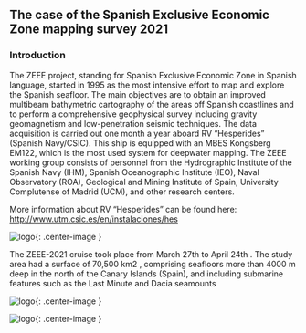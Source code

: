 ## The case of the Spanish Exclusive Economic Zone mapping survey 2021 ##

### **Introduction** ###

The ZEEE project, standing for Spanish Exclusive Economic Zone in Spanish language, started in 1995 as the most intensive effort to map and explore the Spanish seafloor. The main objectives are to obtain an improved multibeam bathymetric cartography of the areas off Spanish coastlines and to perform a comprehensive geophysical survey including gravity geomagnetism and low-penetration seismic techniques. The data acquisition is carried out one month a year aboard RV “Hesperides” (Spanish Navy/CSIC). This ship is equipped with an MBES Kongsberg EM122, which is the most used system for deepwater mapping. The ZEEE working group consists of personnel from the Hydrographic Institute of the Spanish Navy (IHM), Spanish Oceanographic Institute (IEO),  Naval Observatory (ROA), Geological and Mining Institute of Spain, University Complutense of Madrid (UCM), and other research centers.

More information about RV “Hesperides” can be found here: http://www.utm.csic.es/en/instalaciones/hes

![logo](../media/Hesperides1.png){: .center-image }

The ZEEE-2021 cruise took place from March 27th to April 24th . The study area had a surface of 70,500 km2 , comprising seafloors more than 4000 m deep in the north of the Canary Islands (Spain),  and including submarine features such as the Last Minute and Dacia seamounts


![logo](../media/surveyArea1.png){: .center-image }




![logo](../resources/FOSSOM.png){: .center-image }
